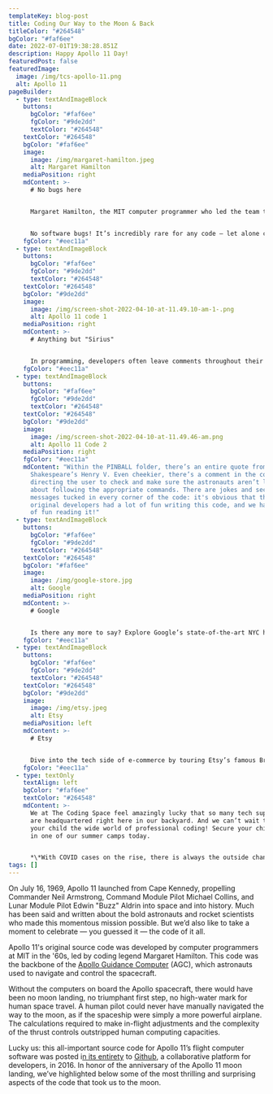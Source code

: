 ```yaml
---
templateKey: blog-post
title: Coding Our Way to the Moon & Back
titleColor: "#264548"
bgColor: "#faf6ee"
date: 2022-07-01T19:38:28.851Z
description: Happy Apollo 11 Day!
featuredPost: false
featuredImage:
  image: /img/tcs-apollo-11.png
  alt: Apollo 11
pageBuilder:
  - type: textAndImageBlock
    buttons:
      bgColor: "#faf6ee"
      fgColor: "#9de2dd"
      textColor: "#264548"
    textColor: "#264548"
    bgColor: "#faf6ee"
    image:
      image: /img/margaret-hamilton.jpeg
      alt: Margaret Hamilton
    mediaPosition: right
    mdContent: >-
      # No bugs here


      Margaret Hamilton, the MIT computer programmer who led the team that created the onboard Apollo software, was an unbelievably capable and precise programmer. As [The Guardian noted in an interview](https://www.theguardian.com/technology/2019/jul/13/margaret-hamilton-computer-scientist-interview-software-apollo-missions-1969-moon-landing-nasa-women) with her, “Her rigorous approach was so successful that no software bugs were ever known to have occurred during any crewed Apollo missions.”


      No software bugs! It’s incredibly rare for any code — let alone code as complex as the one powering the AGC — to be completely bug-free. Even today, mega-tech companies like Microsoft, Google, and Meta unofficially celebrate “Patch Tuesday” every month, when they release software patches to fix the bugs in their code. Now, we here at The Coding Space aren’t about to judge coding mistakes — we love mistakes for their irreplaceable educational value. That being said, the creation of a bug-less code managed by Hamilton and her team is still a feat worthy of admiration.
    fgColor: "#eec11a"
  - type: textAndImageBlock
    buttons:
      bgColor: "#faf6ee"
      fgColor: "#9de2dd"
      textColor: "#264548"
    textColor: "#264548"
    bgColor: "#9de2dd"
    image:
      image: /img/screen-shot-2022-04-10-at-11.49.10-am-1-.png
      alt: Apollo 11 code 1
    mediaPosition: right
    mdContent: >-
      # Anything but "Sirius"


      In programming, developers often leave comments throughout their code to describe to readers what the code is supposed to do. However, it’s obvious that the Apollo 11 programmers did more than that. Combing through the AGC source code, coding enthusiasts have found all sorts of easter eggs, consisting of playful messages, puns, and pop culture references. For example, the name for the file responsible for the spacecraft’s main ignition routine is titled "BURN_BABY_BURN," And the file responsible for the spaceship’s keyboard display system is called "PINBALL_GAME_BUTTONS_AND_LIGHTS".
    fgColor: "#eec11a"
  - type: textAndImageBlock
    buttons:
      bgColor: "#faf6ee"
      fgColor: "#9de2dd"
      textColor: "#264548"
    textColor: "#264548"
    bgColor: "#9de2dd"
    image:
      image: /img/screen-shot-2022-04-10-at-11.49.46-am.png
      alt: Apollo 11 Code 2
    mediaPosition: right
    fgColor: "#eec11a"
    mdContent: "Within the PINBALL folder, there’s an entire quote from
      Shakespeare’s Henry V. Even cheekier, there’s a comment in the code
      directing the user to check and make sure the astronauts aren’t lying
      about following the appropriate commands. There are jokes and secret
      messages tucked in every corner of the code: it's obvious that the
      original developers had a lot of fun writing this code, and we have a lot
      of fun reading it!"
  - type: textAndImageBlock
    buttons:
      bgColor: "#faf6ee"
      fgColor: "#9de2dd"
      textColor: "#264548"
    textColor: "#264548"
    bgColor: "#faf6ee"
    image:
      image: /img/google-store.jpg
      alt: Google
    mediaPosition: right
    mdContent: >-
      # Google


      Is there any more to say? Explore Google’s state-of-the-art NYC headquarters, and meet the coding changemakers shaping this company that has become synonymous with the Internet writ-large.
    fgColor: "#eec11a"
  - type: textAndImageBlock
    buttons:
      bgColor: "#faf6ee"
      fgColor: "#9de2dd"
      textColor: "#264548"
    textColor: "#264548"
    bgColor: "#9de2dd"
    image:
      image: /img/etsy.jpeg
      alt: Etsy
    mediaPosition: left
    mdContent: >-
      # Etsy


      Dive into the tech side of e-commerce by touring Etsy’s famous Brooklyn headquarters, and hear from the nation’s top computer scientists blending artistry and tech.
    fgColor: "#eec11a"
  - type: textOnly
    textAlign: left
    bgColor: "#faf6ee"
    textColor: "#264548"
    mdContent: >-
      We at The Coding Space feel amazingly lucky that so many tech superpowers
      are headquartered right here in our backyard. And we can’t wait to show
      your child the wide world of professional coding! Secure your child’s spot
      in one of our summer camps today.


      *\*With COVID cases on the rise, there is always the outside chance that one or more of these field trips will be shifted or canceled, depending on the individual company’s COVID-19 policies.*
tags: []
---
```

On July 16, 1969, Apollo 11 launched from Cape Kennedy, propelling Commander Neil Armstrong, Command Module Pilot Michael Collins, and Lunar Module Pilot Edwin "Buzz" Aldrin into space and into history. Much has been said and written about the bold astronauts and rocket scientists who made this momentous mission possible. But we’d also like to take a moment to celebrate — you guessed it — the code of it all. 

Apollo 11's original source code was developed by computer programmers at MIT in the '60s, led by coding legend Margaret Hamilton. This code was the backbone of the [Apollo Guidance Computer](https://en.wikipedia.org/wiki/Apollo_Guidance_Computer) (AGC), which astronauts used to navigate and control the spacecraft.

Without the computers on board the Apollo spacecraft, there would have been no moon landing, no triumphant first step, no high-water mark for human space travel. A human pilot could never have manually navigated the way to the moon, as if the spaceship were simply a more powerful airplane. The calculations required to make in-flight adjustments and the complexity of the thrust controls outstripped human computing capacities.

Lucky us: this all-important source code for Apollo 11’s flight computer software was posted i[n its entirety](https://github.com/chrislgarry/Apollo-11) to [Github](https://github.com/), a collaborative platform for developers, in 2016. In honor of the anniversary of the Apollo 11 moon landing, we’ve highlighted below some of the most thrilling and surprising aspects of the code that took us to the moon.